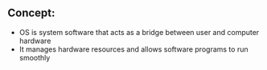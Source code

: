 
## Concept:
 * OS is system software that acts as a bridge between user and computer hardware
 * It manages hardware resources and allows software programs to run smoothly

